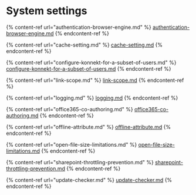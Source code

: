 # System settings

{% content-ref url="authentication-browser-engine.md" %}
[authentication-browser-engine.md](authentication-browser-engine.md)
{% endcontent-ref %}

{% content-ref url="cache-setting.md" %}
[cache-setting.md](cache-setting.md)
{% endcontent-ref %}

{% content-ref url="configure-konnekt-for-a-subset-of-users.md" %}
[configure-konnekt-for-a-subset-of-users.md](configure-konnekt-for-a-subset-of-users.md)
{% endcontent-ref %}

{% content-ref url="link-scope.md" %}
[link-scope.md](link-scope.md)
{% endcontent-ref %}

{% content-ref url="logging.md" %}
[logging.md](logging.md)
{% endcontent-ref %}

{% content-ref url="office365-co-authoring.md" %}
[office365-co-authoring.md](office365-co-authoring.md)
{% endcontent-ref %}

{% content-ref url="offline-attribute.md" %}
[offline-attribute.md](offline-attribute.md)
{% endcontent-ref %}

{% content-ref url="open-file-size-limitations.md" %}
[open-file-size-limitations.md](open-file-size-limitations.md)
{% endcontent-ref %}

{% content-ref url="sharepoint-throttling-prevention.md" %}
[sharepoint-throttling-prevention.md](sharepoint-throttling-prevention.md)
{% endcontent-ref %}

{% content-ref url="update-checker.md" %}
[update-checker.md](update-checker.md)
{% endcontent-ref %}

